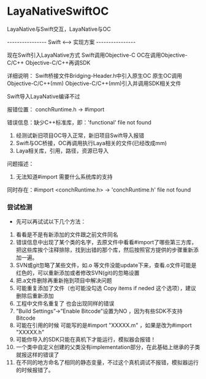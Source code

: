 # LayaNativeSwiftOC
LayaNative与Swift交互，LayaNative与OC

---------------- Swift <--> 实现方案 ---------------- 

现在Swift引入LayaNative方式
Swift调用Objective-C
OC在调用Objective-C/C++
Objective-C/C++再调SDK

详细说明：
Swift桥接文件Bridging-Header.h中引入原生OC
原生OC调用Objective-C/C++(mm)
Objective-C/C++(mm)引入并调用SDK相关文件

Swift导入LayaNative编译不过

报错位置：
conchRuntime.h  ->  #import <functional>

错误信息：缺少C++标准库，即：'functional' file not found

1. 经测试新旧项目OC导入正常，新旧项目Swift导入报错
2. Swift与OC桥接，OC再调用执行Laya相关的文件(已经改成mm)
3. Laya相关库，引用，路径，资源已导入

问题描述：
1. 无法知道#import <functional>需要什么系统库的支持
  
同时存在：#import <conchRuntime.h> -> 'conchRuntime.h' file not found

### 尝试检测

+ 先可以再试试以下几个方法：
1. 看看是不是有新添加的文件跟之前文件同名
2. 错误信息中出现了某个类的名字，去原文件中看看#import了哪些第三方库，把这些库挨个注释排除，找到出错的那个库，然后按照官方提供的步骤重新添加一遍。
3. SVN或git忽略了某些文件，如.o 等文件没能update下来，查看.o文件可能是红色的，可以重新添加或者修改SVN(git)的忽略设置
4. 把.a文件删除再重新拖到项目中解决问题
5. 可能重复添加了文件（也可能没勾选 Copy items if neded 这个选项），建议删除后重新添加
6. 工程中文件名重复了 也会出现同样的错误
7. ”Build Settings”->”Enable Bitcode”设置为NO ，因为有些SDK不支持Bitcode
8. 可能在引用的时候 可能写的是#import "XXXXX.m" ，如果是改为#import "XXXXX.h"
9. 可能你导入的SDK只能在真机下才能运行，模拟器会报错！
10. 一个类中自定义创建的父类没有implementation部分，在此基础上继承的子类就报这样的错误了
11. 在不同的地方命名了相同的静态变量，不过这个真机调试不报错，模拟器运行的时候报错了。

